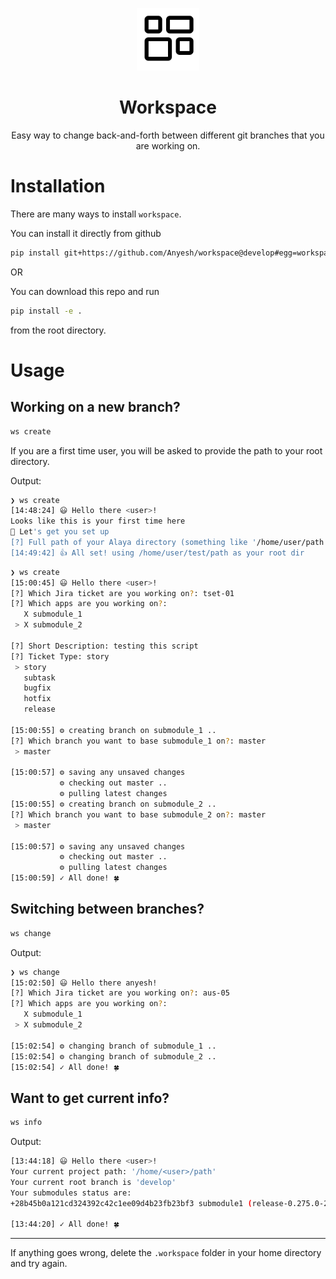 <p align="center">
  <a href=#">
    <img width="100" src="./assets/workspace.png">
  </a>
</p>

<h1 align="center">Workspace</h1>
<p align="center">Easy way to change back-and-forth between different git branches that you are working on.</p>

# Installation

There are many ways to install `workspace`.

You can install it directly from github

```bash
pip install git+https://github.com/Anyesh/workspace@develop#egg=workspace
```

OR

You can download this repo and run

```bash
pip install -e .
```

from the root directory.

# Usage

## Working on a new branch?

```bash
ws create
```

If you are a first time user, you will be asked to provide the path to your root directory.

Output:

```bash
❯ ws create
[14:48:24] 😃 Hello there <user>!                                                                                                                                                                                                     cli.py:109
Looks like this is your first time here
🦝 Let's get you set up
[?] Full path of your Alaya directory (something like '/home/user/path') : /home/user/test/path
[14:49:42] 👍 All set! using /home/user/test/path as your root dir
```

```bash
❯ ws create
[15:00:45] 😃 Hello there <user>!                                                                                                                                                                                                     cli.py:109
[?] Which Jira ticket are you working on?: tset-01
[?] Which apps are you working on?:
   X submodule_1
 > X submodule_2

[?] Short Description: testing this script
[?] Ticket Type: story
 > story
   subtask
   bugfix
   hotfix
   release

[15:00:55] ⚙ creating branch on submodule_1 ..                                                                                                                                                                                         cli.py:75
[?] Which branch you want to base submodule_1 on?: master
 > master

[15:00:57] ⚙ saving any unsaved changes                                                                                                                                                                                                cli.py:96
           ⚙ checking out master ..                                                                                                                                                                                                    cli.py:98
           ⚙ pulling latest changes
[15:00:55] ⚙ creating branch on submodule_2 ..                                                                                                                                                                                         cli.py:75
[?] Which branch you want to base submodule_2 on?: master
 > master

[15:00:57] ⚙ saving any unsaved changes                                                                                                                                                                                                cli.py:96
           ⚙ checking out master ..                                                                                                                                                                                                    cli.py:98
           ⚙ pulling latest changes
[15:00:59] ✓ All done! 🍀
```

## Switching between branches?

```bash
ws change
```

Output:

```bash
❯ ws change
[15:02:50] 😃 Hello there anyesh!                                                                                                                                                                                                     cli.py:109
[?] Which Jira ticket are you working on?: aus-05
[?] Which apps are you working on?:
   X submodule_1
 > X submodule_2

[15:02:54] ⚙ changing branch of submodule_1 ..
[15:02:54] ⚙ changing branch of submodule_2 ..
[15:02:54] ✓ All done! 🍀
```

## Want to get current info?

```bash
ws info
```

Output:

```bash
[13:44:18] 😃 Hello there <user>!                                                                                                                                                                                                     cli.py:109
Your current project path: '/home/<user>/path'
Your current root branch is 'develop'
Your submodules status are:
+28b45b0a121cd324392c42c1ee09d4b23fb23bf3 submodule1 (release-0.275.0-2321-g28ba5b0011)

[13:44:20] ✓ All done! 🍀
```

---

If anything goes wrong, delete the `.workspace` folder in your home directory and try again.
